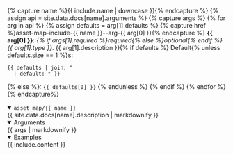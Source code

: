 {% capture name %}{{ include.name | downcase }}{% endcapture %}
{% assign api = site.data.docs[name].arguments %}
{% capture args %}
  {% for arg in api %}
  {% assign defaults = arg[1].defaults %}
  {% capture href %}asset-map-include-{{ name }}--arg-{{ arg[0] }}{% endcapture %}
__{{ arg[0] }}__: _{% if args[1].required %}required{% else %}optional{% endif %} {{ arg[1].type }}_. {{ arg[1].description }}{% if defaults %} Default{% unless defaults.size == 1 %}s:
  ```
  {{ defaults | join: "
    | default: " }}
  ```
  {% else %}: `{{ defaults[0] }}`
  {% endunless %}
{% endif %}
{% endfor %}
{% endcapture%}
<details id="docs-{{ name }}" class="docs" open >
  <summary class="h">
    <code>asset_map/{{ name }}</code>
  </summary>
  {{ site.data.docs[name].description | markdownify }}
  <details open id="docs-{{ name }}-args" class="docs docs--args"><summary class="h2">Arguments</summary>
    <section class="docs docs--args-arg">
      {{ args | markdownify }}
    </section>
  </details>

  <details open id="docs-{{ name }}-examples" class="docs doc--examples">
    <summary class="h2">Examples</summary>
    <section class="examples">
      {{ include.content }}
    </section>
  </details>
</details>